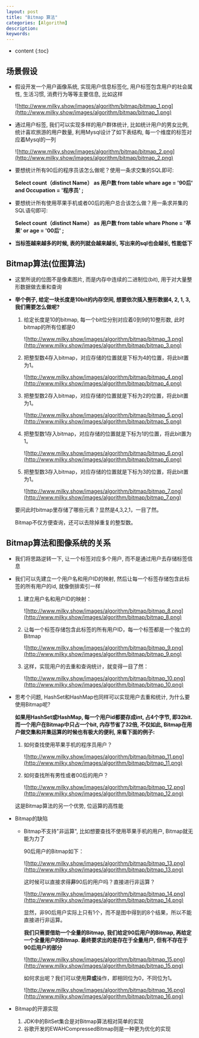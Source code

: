 ```yaml
---
layout: post
title: "Bitmap 算法"
categories: [Algorithm]
description:
keywords:
---
```


* content
{:toc} 

## 场景假设

* 假设开发一个用户画像系统, 实现用户信息标签化, 用户标签包含用户的社会属性, 生活习惯, 消费行为等等主要信息, 比如这样

    ![http://www.milky.show/images/algorithm/bitmap/bitmap_1.png](http://www.milky.show/images/algorithm/bitmap/bitmap_1.png)

* 通过用户标签, 我们可以实现多样的用户群体统计, 比如统计用户的男女比例, 统计喜欢旅游的用户数量, 利用Mysql设计了如下表结构, 每一个维度的标签对应着Mysql的一列

    ![http://www.milky.show/images/algorithm/bitmap/bitmap_2.png](http://www.milky.show/images/algorithm/bitmap/bitmap_2.png)

* 要想统计所有90后的程序员该怎么做呢？使用一条求交集的SQL即可:

    **Select count（distinct Name） as 用户数 from table whare age = '90后' and Occupation = '程序员' ;**

* 要想统计所有使用苹果手机或者00后的用户总合该怎么做？用一条求并集的SQL语句即可:

    **Select count（distinct Name） as 用户数 from table whare Phone = '苹果' or age = '00后' ;**

* **当标签越来越多的时候, 表的列就会越来越长, 写出来的sql也会越长, 性能低下**

## Bitmap算法(位图算法)

* 这里所说的位图不是像素图片, 而是内存中连续的二进制位(bit), 用于对大量整形数据做去重和查询

* **举个例子, 给定一块长度是10bit的内存空间, 想要依次插入整形数据4, 2, 1, 3, 我们需要怎么做呢?**

	1. 给定长度是10的bitmap, 每一个bit位分别对应着0到9的10整形数, 此时bitmap的所有位都是0

		![http://www.milky.show/images/algorithm/bitmap/bitmap_3.png](http://www.milky.show/images/algorithm/bitmap/bitmap_3.png)

	1. 把整型数4存入bitmap，对应存储的位置就是下标为4的位置，将此bit置为1。

		![http://www.milky.show/images/algorithm/bitmap/bitmap_4.png](http://www.milky.show/images/algorithm/bitmap/bitmap_4.png)

	3. 把整型数2存入bitmap，对应存储的位置就是下标为2的位置，将此bit置为1。

		![http://www.milky.show/images/algorithm/bitmap/bitmap_5.png](http://www.milky.show/images/algorithm/bitmap/bitmap_5.png)

	3. 把整型数1存入bitmap，对应存储的位置就是下标为1的位置，将此bit置为1。

		![http://www.milky.show/images/algorithm/bitmap/bitmap_6.png](http://www.milky.show/images/algorithm/bitmap/bitmap_6.png)

	3. 把整型数3存入bitmap，对应存储的位置就是下标为3的位置，将此bit置为1。

		![http://www.milky.show/images/algorithm/bitmap/bitmap_7.png](http://www.milky.show/images/algorithm/bitmap/bitmap_7.png)

	要问此时bitmap里存储了哪些元素？显然是4,3,2,1，一目了然。

	Bitmap不仅方便查询，还可以去除掉重复的整型数。

## Bitmap算法和图像系统的关系

* 我们将思路逆转一下, 让一个标签对应多个用户, 而不是通过用户去存储标签信息

* 我们可以先建立一个用户名和用户ID的映射, 然后让每一个标签存储包含此标签的所有用户的id, 就像倒排索引一样

	1. 建立用户名和用户ID的映射：

		![http://www.milky.show/images/algorithm/bitmap/bitmap_8.png](http://www.milky.show/images/algorithm/bitmap/bitmap_8.png)

	1. 让每一个标签存储包含此标签的所有用户ID，每一个标签都是一个独立的Bitmap

		![http://www.milky.show/images/algorithm/bitmap/bitmap_9.png](http://www.milky.show/images/algorithm/bitmap/bitmap_9.png)

	1. 这样，实现用户的去重和查询统计，就变得一目了然：

		![http://www.milky.show/images/algorithm/bitmap/bitmap_10.png](http://www.milky.show/images/algorithm/bitmap/bitmap_10.png)

* 思考个问题, HashSet和HashMap也同样可以实现用户去重和统计, 为什么要使用Bitmap呢?

	**如果用HashSet或HashMap, 每一个用户id都要存成int, 占4个字节, 即32bit. 而一个用户在Bitmap中只占一个bit, 内存节省了32倍, 不仅如此, Bitmap在用户做交集和并集运算的时候也有极大的便利, 来看下面的例子:**

	1. 如何查找使用苹果手机的程序员用户？

		![http://www.milky.show/images/algorithm/bitmap/bitmap_11.png](http://www.milky.show/images/algorithm/bitmap/bitmap_11.png)

	1. 如何查找所有男性或者00后的用户？

		![http://www.milky.show/images/algorithm/bitmap/bitmap_12.png](http://www.milky.show/images/algorithm/bitmap/bitmap_12.png)

	这是Bitmap算法的另一个优势, 位运算的高性能

* Bitmap的缺陷

	* Bitmap不支持"非运算", 比如想要查找不使用苹果手机的用户, Bitmap就无能为力了

		90后用户的Bitmap如下：

		![http://www.milky.show/images/algorithm/bitmap/bitmap_13.png](http://www.milky.show/images/algorithm/bitmap/bitmap_13.png)

		这时候可以直接求得**非**90后的用户吗？直接进行非运算？

		![http://www.milky.show/images/algorithm/bitmap/bitmap_14.png](http://www.milky.show/images/algorithm/bitmap/bitmap_14.png)

		显然，非90后用户实际上只有1个，而不是图中得到的8个结果，所以不能直接进行非运算。

		**我们只需要借助一个全量的Bitmap, 我们给定90后用户的Bitmap, 再给定一个全量用户的Bitmap. 最终要求出的是存在于全量用户, 但有不存在于90后用户的部分**

		![http://www.milky.show/images/algorithm/bitmap/bitmap_15.png](http://www.milky.show/images/algorithm/bitmap/bitmap_15.png)

		如何求出呢？我们可以使用**异或**操作，即相同位为0，不同位为1。

		![http://www.milky.show/images/algorithm/bitmap/bitmap_16.png](http://www.milky.show/images/algorithm/bitmap/bitmap_16.png)

* Bitmap的开源实现

	1. JDK中的BitSet集合是对Bitmap算法相对简单的实现
	1. 谷歌开发的EWAHCompressedBitmap则是一种更为优化的实现